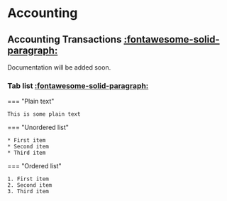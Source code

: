 # Accounting 

## Accounting Transactions <a id="accounting-transactions"></a><span class="hover-reveal icon-link">[:fontawesome-solid-paragraph:](#accounting-transactions)</span>

Documentation will be added soon.

### Tab list <a id="tab-list"></a><span class="hover-reveal icon-link">[:fontawesome-solid-paragraph:](#tab-list)</span>

=== "Plain text"

    This is some plain text

=== "Unordered list"

    * First item
    * Second item
    * Third item

=== "Ordered list"

    1. First item
    2. Second item
    3. Third item

